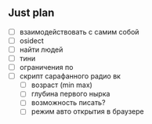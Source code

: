 ## Just plan
- [ ] взаимодействовать с самим собой
- [ ] osidect
- [ ] найти людей 
- [ ] тини
- [ ] ограничения по
- [ ] скрипт сарафанного радио вк
	- [ ] возраст (min max)
	- [ ] глубина первого нырка
	- [ ] возможность писать? 
	- [ ] режим авто открытия в браузере
